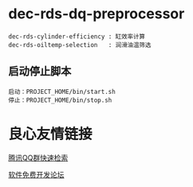 # dec-rds-dq-preprocessor
    dec-rds-cylinder-efficiency : 缸效率计算
    dec-rds-oiltemp-selection   : 润滑油温筛选


## 启动停止脚本
    启动：PROJECT_HOME/bin/start.sh
    停止：PROJECT_HOME/bin/stop.sh


 # 良心友情链接

[腾讯QQ群快速检索](http://u.720life.cn/s/8cf73f7c)

[软件免费开发论坛](http://u.720life.cn/s/bbb01dc0)